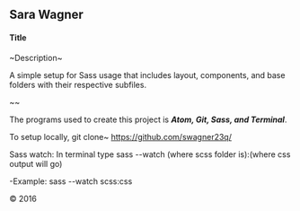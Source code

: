 ## Sara Wagner
#### Title

~Description~

A simple setup for Sass usage that includes layout, components, and base folders with their respective subfiles. 

~~

The programs used to create this project is ***Atom, Git, Sass, and Terminal***.

To setup locally, git clone~ https://github.com/swagner23q/

Sass watch: In terminal type sass --watch (where scss folder is):(where css output will go)

  -Example: sass --watch scss:css

&copy; 2016
